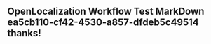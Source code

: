 <properties
ms.topic="hero-topic"
ms.test1="hero-topic"
ms.test2="test"/>

## OpenLocalization Workflow Test MarkDown ea5cb110-cf42-4530-a857-dfdeb5c49514 thanks!
